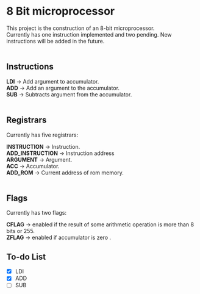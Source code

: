 # 8 Bit microprocessor

This project is the construction of an 8-bit microprocessor. <br>
Currently has one instruction implemented and two pending. New instructions will be added in the future.<br>
<br>

## Instructions

**LDI** -> Add argument to accumulator. <br>
**ADD** -> Add an argument to the accumulator. <br>
**SUB** -> Subtracts argument from the accumulator.<br>
<br>

## Registrars

Currently has five registrars:<br>

**INSTRUCTION** -> Instruction. <br>
**ADD_INSTRUCTION** -> Instruction address <br>
**ARGUMENT** -> Argument. <br>
**ACC** -> Accumulator. <br>
**ADD_ROM** -> Current address of rom memory. <br>
<br>

## Flags

Currently has two flags:<br>

**CFLAG** -> enabled if the result of some arithmetic operation is more than 8 bits or 255.<br>
**ZFLAG** -> enabled if accumulator is zero .<br>

## To-do List

- [x] LDI
- [x] ADD
- [ ] SUB

